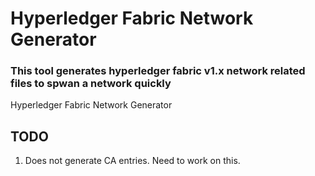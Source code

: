 # Hyperledger Fabric Network Generator
### This tool generates hyperledger fabric v1.x network related files to spwan a network quickly
Hyperledger Fabric Network Generator

## TODO

1. Does not generate CA entries. Need to work on this.  

